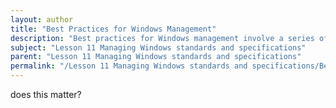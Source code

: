 ```yaml
---
layout: author
title: "Best Practices for Windows Management"
description: "Best practices for Windows management involve a series of guidelines and techniques aimed at ensuring the optimal performance, security, and reliability of Windows operating systems. This includes maintaining updated software and security patches, implementing effective user account management, utilizing Group Policy for configuration and security settings, and regularly monitoring and analyzing system performance metrics. Additionally, it's crucial to develop a comprehensive backup strategy, employ antivirus and anti-malware solutions, and educate users on safe computing practices. By adhering to these best practices, IT professionals can minimize downtime, enhance user experience, and uphold organizational standards in Windows environments."
subject: "Lesson 11 Managing Windows standards and specifications"
parent: "Lesson 11 Managing Windows standards and specifications"
permalink: "/Lesson 11 Managing Windows standards and specifications/Best Practices for Windows Management/"
---
```


does this matter?
